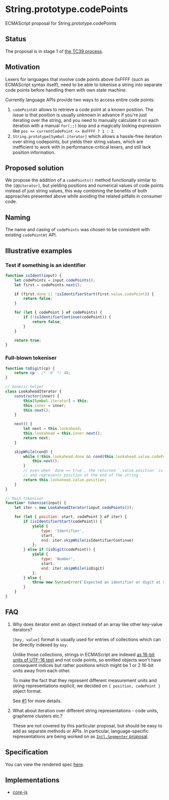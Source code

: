 # String.prototype.codePoints

ECMAScript proposal for String.prototype.codePoints

## Status

The proposal is in stage 1 of [the TC39 process](https://tc39.github.io/process-document/).

## Motivation

Lexers for languages that involve code points above 0xFFFF (such as ECMAScript syntax itself), need
to be able to tokenise a string into separate code points before handling them with own state machine.

Currently language APIs provide two ways to access entire code points:

1.  `codePointAt` allows to retrieve a code point at a known position. The issue is that position is usually unknown in advance if you're just iterating over the string, and you need to manually
    calculate it on each iteration with a manual `for(;;)` loop and a magically looking expression like
    `pos += currentCodePoint <= 0xFFFF ? 1 : 2`.
1.  `String.prototype[Symbol.iterator]` which allows a hassle-free iteration over string codepoints,
    but yields their string values, which are inefficient to work with in performance-critical lexers, and still lack position information.

## Proposed solution

We propose the addition of a `codePoints()` method functionally similar to the `[@@iterator]`, but yielding positions and numerical values of code points instead of just string values, this way combining the benefits of both approaches presented above while avoiding the related pitfalls in consumer code.

## Naming

The name and casing of `codePoints` was chosen to be consistent with existing `codePointAt` API.

## Illustrative examples

### Test if something is an identifier

```javascript
function isIdent(input) {
    let codePoints = input.codePoints();
    let first = codePoints.next();

    if (first.done || !isIdentifierStart(first.value.codePoint)) {
        return false;
    }

    for (let { codePoint } of codePoints) {
        if (!isIdentifierContinue(codePoint)) {
            return false;
        }
    }

    return true;
}
```

### Full-blown tokeniser

```javascript
function toDigit(cp) {
    return cp - /* '0' */ 48;
}

// Generic helper
class LookaheadIterator {
    constructor(inner) {
        this[Symbol.iterator] = this;
        this.inner = inner;
        this.next();
    }

    next() {
        let next = this.lookahead;
        this.lookahead = this.inner.next();
        return next;
    }

    skipWhile(cond) {
        while (!this.lookahead.done && cond(this.lookahead.value.codePoint)) {
            this.next();
        }
        // even when `done == true`, the returned `.value.position` is still valid
        // and represents position at the end of the string
        return this.lookahead.value.position;
    }
}

// Main tokeniser
function* tokenise(input) {
    let iter = new LookaheadIterator(input.codePoints());

    for (let { position: start, codePoint } of iter) {
        if (isIdentifierStart(codePoint)) {
            yield {
                type: 'Identifier',
                start,
                end: iter.skipWhile(isIdentifierContinue)
            };
        } else if (isDigit(codePoint)) {
            yield {
                type: 'Number',
                start,
                end: iter.skipWhile(isDigit)
            };
        } else {
            throw new SyntaxError(`Expected an identifier or digit at ${start}`);
        }
    }
}
```

## FAQ

1. Why does iterator emit an object instead of an array like other key-value iterators?

    `[key, value]` format is usually used for entries of collections which can be directly indexed by `key`.

    Unlike those collections, strings in ECMAScript are indexed [as 16-bit units of UTF-16 text](https://tc39.github.io/ecma262/#sec-terms-and-definitions-string-value) and not code points, so emitted objects won't have consequent indices but rather positions which might be 1 or 2 16-bit units away from each other.

    To make the fact that they represent different measurement units and string representations explicit, we decided on `{ position, codePoint }` object format.

    See [#1](https://github.com/tc39/proposal-string-prototype-codepoints/issues/1) for more details.

1. What about iteration over different string representations - code units, grapheme clusters etc.?

    These are not covered by this particular proposal, but should be easy to add as separate methods or APIs. In particular, language-specific representations are being worked on as [`Intl.Segmenter` proposal](https://github.com/tc39/proposal-intl-segmenter).

## Specification

You can view the rendered spec [here](https://tc39.github.io/proposal-string-prototype-codepoints/).

## Implementations

- [core-js](https://github.com/zloirock/core-js#stringcodepoints)
